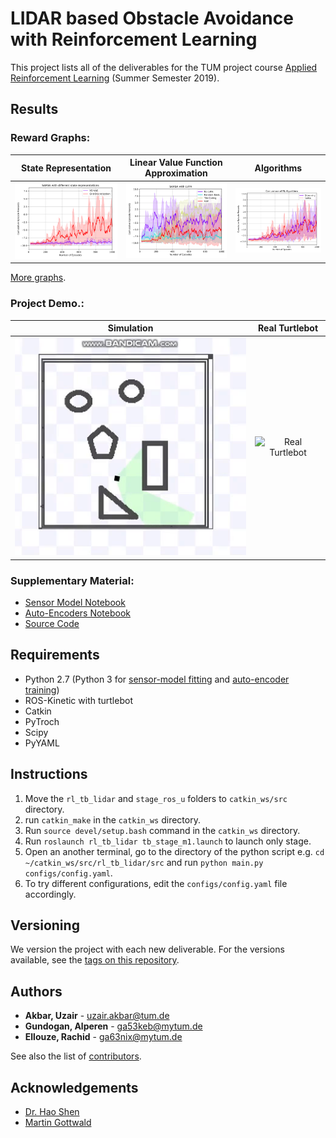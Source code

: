 # LIDAR based Obstacle Avoidance with Reinforcement Learning

This project lists all of the deliverables for the TUM project course [Applied Reinforcement Learning](https://www.ldv.ei.tum.de/en/lehre/applied-reinforcement-learning/) (Summer Semester 2019).

## Results
### Reward Graphs:
| State Representation    | Linear Value Function Approximation    | Algorithms    |
| :---------------------: | :------------------------------------: | :-----------: |
| ![State Representation](assets/reward_graphs/state_representation.svg) | ![Linear Value Function Approximation](assets/reward_graphs/lvfa.svg) | ![Algorithms](assets/reward_graphs/algorithms.svg) |

[More graphs](https://github.com/uzairakbar/rl-obstacle-avoidance/blob/master/assets/reward_graphs).

### Project Demo.:
| Simulation | Real Turtlebot |
| :---------------------: | :------------------------------------: |
| ![Simulation](assets/demo/simulation.gif) | ![Real Turtlebot](assets/demo/real_turtlebot.gif) |

### Supplementary Material:
* [Sensor Model Notebook](https://github.com/uzairakbar/rl-obstacle-avoidance/blob/master/src/rl_tb_lidar/src/utils/sensormodel/lidar_sensor_model.ipynb)
* [Auto-Encoders Notebook](https://github.com/uzairakbar/rl-obstacle-avoidance/blob/master/src/rl_tb_lidar/src/utils/autoencoders/vae_experiments.ipynb)
* [Source Code](https://github.com/uzairakbar/rl-obstacle-avoidance/blob/master/src/rl_tb_lidar/src)

## Requirements
* Python 2.7 (Python 3 for [sensor-model fitting](https://github.com/uzairakbar/rl-obstacle-avoidance/blob/master/src/rl_tb_lidar/src/utils/sensormodel/lidar_sensor_model.ipynb) and [auto-encoder training](https://github.com/uzairakbar/rl-obstacle-avoidance/blob/master/src/rl_tb_lidar/src/utils/autoencoders/vae_experiments.ipynb))
* ROS-Kinetic with turtlebot
* Catkin
* PyTroch
* Scipy
* PyYAML

## Instructions
1. Move the `rl_tb_lidar` and `stage_ros_u` folders to `catkin_ws/src` directory.
2. run `catkin_make` in the `catkin_ws` directory.
3. Run `source devel/setup.bash` command in the `catkin_ws` directory.
4. Run `roslaunch rl_tb_lidar tb_stage_m1.launch` to launch only stage.
5. Open an another terminal, go to the directory of the python script e.g. `cd ~/catkin_ws/src/rl_tb_lidar/src` and run `python main.py configs/config.yaml`.
5. To try different configurations, edit the `configs/config.yaml` file accordingly.

## Versioning

We version the project with each new deliverable. For the versions available, see the [tags on this repository](https://github.com/uzairakbar/rl-obstacle-avoidance/tags).

## Authors

* **Akbar, Uzair** - [uzair.akbar@tum.de](mailto:uzair.akbar@tum.de)
* **Gundogan, Alperen** - [ga53keb@mytum.de](mailto:ga53keb@mytum.de)
* **Ellouze, Rachid** - [ga63nix@mytum.de](mailto:ga63nix@mytum.de)

See also the list of [contributors](https://github.com/uzairakbar/rl-obstacle-avoidance/graphs/contributors).

## Acknowledgements

* [Dr. Hao Shen](http://www.gol.ei.tum.de/index.php?id=15)
* [Martin Gottwald](http://www.ldv.ei.tum.de/?id=380)
